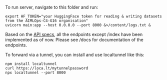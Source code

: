 To run server, navigate to this folder and run:
```
export HF_TOKEN="your HuggingFace token for reading & writing datasets from the AIMLOps-C4-G16 organisation"
uvicorn main:app --host 0.0.0.0 --port 8000 &>/content/logs.txt &
```

Based on the [API specs](https://github.com/AIMLOps-C4-G16/aimlops-capstone-project/wiki/Backend-Model-API-Specs), all the endpoints except /index have been implemented as of now. Please see /docs for documentation of the endpoints.

To forward via a tunnel, you can install and use localtunnel like this:
```
npm install localtunnel
curl https://loca.lt/mytunnelpassword
npx localtunnel --port 8000
```